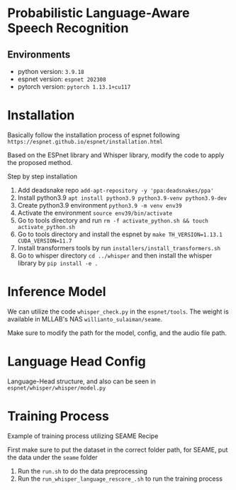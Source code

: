 # Probabilistic Language-Aware Speech Recognition

## Environments
- python version: `3.9.18`
- espnet version: `espnet 202308`
- pytorch version: `pytorch 1.13.1+cu117`

# Installation
Basically follow the installation process of espnet following `https://espnet.github.io/espnet/installation.html`

Based on the ESPnet library and Whisper library, modify the code to apply the proposed method.

Step by step installation
1. Add deadsnake repo `add-apt-repository -y 'ppa:deadsnakes/ppa'`
2. Install python3.9 `apt install python3.9 python3.9-venv python3.9-dev`
3. Create python3.9 environment `python3.9 -m venv env39`
4. Activate the environment `source env39/bin/activate`
5. Go to tools directory and run `rm -f activate_python.sh && touch activate_python.sh`
5. Go to tools directory and install the espnet by `make TH_VERSION=1.13.1 CUDA_VERSION=11.7`
6. Install transformers tools by run `installers/install_transformers.sh`
6. Go to whisper directory `cd ../whisper` and then install the whisper library by `pip install -e .`


# Inference Model
We can utilize the code `whisper_check.py` in the `espnet/tools`. The weight is available in MLLAB's NAS `willianto_sulaiman/seame`.

Make sure to modify the path for the model, config, and the audio file path.

# Language Head Config
Language-Head structure, and also  can be seen in `espnet/whisper/whisper/model.py`

# Training Process
Example of training process utilizing SEAME Recipe

First make sure to put the dataset in the correct folder path, for SEAME, put the data under the `seame` folder

1. Run the `run.sh` to do the data preprocessing
2. Run the `run_whisper_language_rescore_.sh` to run the training process